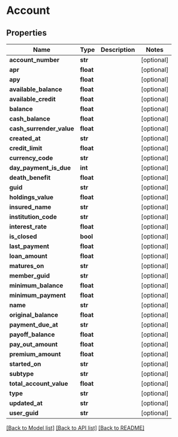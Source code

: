 # Account

## Properties
Name | Type | Description | Notes
------------ | ------------- | ------------- | -------------
**account_number** | **str** |  | [optional] 
**apr** | **float** |  | [optional] 
**apy** | **float** |  | [optional] 
**available_balance** | **float** |  | [optional] 
**available_credit** | **float** |  | [optional] 
**balance** | **float** |  | [optional] 
**cash_balance** | **float** |  | [optional] 
**cash_surrender_value** | **float** |  | [optional] 
**created_at** | **str** |  | [optional] 
**credit_limit** | **float** |  | [optional] 
**currency_code** | **str** |  | [optional] 
**day_payment_is_due** | **int** |  | [optional] 
**death_benefit** | **float** |  | [optional] 
**guid** | **str** |  | [optional] 
**holdings_value** | **float** |  | [optional] 
**insured_name** | **str** |  | [optional] 
**institution_code** | **str** |  | [optional] 
**interest_rate** | **float** |  | [optional] 
**is_closed** | **bool** |  | [optional] 
**last_payment** | **float** |  | [optional] 
**loan_amount** | **float** |  | [optional] 
**matures_on** | **str** |  | [optional] 
**member_guid** | **str** |  | [optional] 
**minimum_balance** | **float** |  | [optional] 
**minimum_payment** | **float** |  | [optional] 
**name** | **str** |  | [optional] 
**original_balance** | **float** |  | [optional] 
**payment_due_at** | **str** |  | [optional] 
**payoff_balance** | **float** |  | [optional] 
**pay_out_amount** | **float** |  | [optional] 
**premium_amount** | **float** |  | [optional] 
**started_on** | **str** |  | [optional] 
**subtype** | **str** |  | [optional] 
**total_account_value** | **float** |  | [optional] 
**type** | **str** |  | [optional] 
**updated_at** | **str** |  | [optional] 
**user_guid** | **str** |  | [optional] 

[[Back to Model list]](../README.md#documentation-for-models) [[Back to API list]](../README.md#documentation-for-api-endpoints) [[Back to README]](../README.md)


